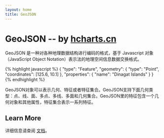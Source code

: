 ```yaml
---
layout: home
title: GeoJSON
---
```


# <span class="fkin">G</span>eo<span class="fkin">J</span>SON -- by [hcharts.cn](http://www.hcharts.cn)

GeoJSON 是一种对各种地理数据结构进行编码的格式，基于 Javascript 对象 （JavaScript Object Notation）表示法的地理空间信息数据交换格式。

{% highlight javascript %}
{
  "type": "Feature",
  "geometry": {
    "type": "Point",
    "coordinates": [125.6, 10.1]
  },
  "properties": {
    "name": "Dinagat Islands"
  }
}
{% endhighlight %}

GeoJSON对象可以表示几何、特征或者特征集合。GeoJSON支持下面几何类型：点、线、面、多点、多线、多面和几何集合。GeoJSON里的特征包含一个几何对象和其他属性，特征集合表示一系列特征。

## Learn More

详细信息请查阅 [文档](geojson-spec.html)。
